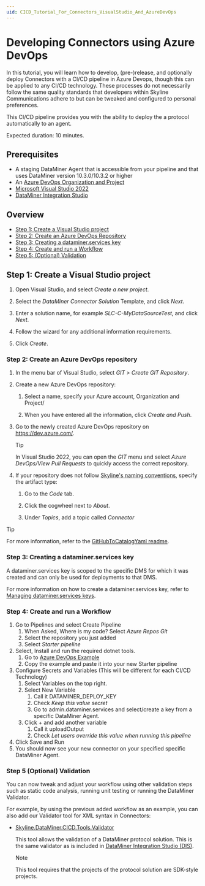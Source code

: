 ```yaml
---
uid: CICD_Tutorial_For_Connectors_VisualStudio_And_AzureDevOps
---
```


# Developing Connectors using Azure DevOps

In this tutorial, you will learn how to develop, (pre-)release, and optionally deploy Connectors with a CI/CD pipeline in Azure Devops, though this can be applied to any CI/CD technology. These processes do not necessarily follow the same quality standards that developers within Skyline Communications adhere to but can be tweaked and configured to personal preferences.

This CI/CD pipeline provides you with the ability to deploy the a protocol automatically to an agent.

Expected duration: 10 minutes.

## Prerequisites

- A staging DataMiner Agent that is accessible from your pipeline and that uses DataMiner version 10.3.0/10.3.2 or higher
- An [Azure DevOps Organization and Project](https://dev.azure.com/)
- [Microsoft Visual Studio 2022](https://visualstudio.microsoft.com/downloads/)
- [DataMiner Integration Studio](https://community.dataminer.services/exphub-dis/)

## Overview

- [Step 1: Create a Visual Studio project](#step-1-create-a-visual-studio-project)
- [Step 2: Create an Azure DevOps Repository](#step-2-create-an-azure-devops-repository)
- [Step 3: Creating a dataminer.services key](#step-3-creating-a-dataminerservices-key)
- [Step 4: Create and run a Workflow](#step-4-create-and-run-a-workflow)
- [Step 5: (Optional) Validation](#step-5-optional-validation)

## Step 1: Create a Visual Studio project

1. Open Visual Studio, and select *Create a new project*.

1. Select the *DataMiner Connector Solution* Template, and click *Next*.

1. Enter a solution name, for example *SLC-C-MyDataSourceTest*, and click *Next*.

1. Follow the wizard for any additional information requirements.

1. Click *Create*.

### Step 2: Create an Azure DevOps repository

1. In the menu bar of Visual Studio, select *GIT* > *Create GIT Repository*.

1. Create a new Azure DevOps repository:

   1. Select a name, specify your Azure account, Organization and Project/

   1. When you have entered all the information, click *Create and Push*.

1. Go to the newly created Azure DevOps repository on <https://dev.azure.com/>.

   > [!TIP]
   > In Visual Studio 2022, you can open the *GIT* menu and select *Azure DevOps/View Pull Requests* to quickly access the correct repository.

1. If your repository does not follow [Skyline's naming conventions](xref:Using_GitHub_for_CICD#repository-naming-convention), specify the artifact type:

   1. Go to the *Code* tab.

   1. Click the cogwheel next to *About*.

   1. Under *Topics*, add a topic called *Connector*

> [!TIP]
> For more information, refer to the [GitHubToCatalogYaml readme](https://github.com/SkylineCommunications/Skyline.DataMiner.CICD.Tools.GitHubToCatalogYaml#readme-body-tab).

### Step 3: Creating a dataminer.services key

A dataminer.services key is scoped to the specific DMS for which it was created and can only be used for deployments to that DMS.

For more information on how to create a dataminer.services key, refer to [Managing dataminer.services keys](xref:Managing_DCP_keys).

### Step 4: Create and run a Workflow

1. Go to Pipelines and select Create Pipeline
    1. When Asked, Where is my code? Select *Azure Repos Git*
    1. Select the repository you just added
    1. Select *Starter pipeline*
1. Select, Install and run the required dotnet tools.
    1. Go to [Azure DevOps Example](xref:CICD_Azure_DevOps_Examples)
    1. Copy the example and paste it into your new Starter pipeline
1. Configure Secrets and Variables (This will be different for each CI/CD Technology)
    1. Select Variables on the top right.
    1. Select New Variable
        1. Call it DATAMINER_DEPLOY_KEY
        1. Check *Keep this value secret*
        1. Go to admin.dataminer.services and select/create a key from a specific DataMiner Agent.
    1. Click + and add another variable
        1. Call it uploadOutput
        1. Check *Let users override this value when running this pipeline*
1. Click Save and Run
1. You should now see your new connector on your specified specific DataMiner Agent.

### Step 5 (Optional) Validation

You can now tweak and adjust your workflow using other validation steps such as static code analysis, running unit testing or running the DataMiner Validator.

For example, by using the previous added workflow as an example, you can also add our Validator tool for XML syntax in Connectors:

- [Skyline.DataMiner.CICD.Tools.Validator](https://www.nuget.org/packages/Skyline.DataMiner.CICD.Tools.Validator)

  This tool allows the validation of a DataMiner protocol solution. This is the same validator as is included in [DataMiner Integration Studio (DIS)](xref:Overall_concept_of_the_DataMiner_Integration_Studio).

  > [!NOTE]
  > This tool requires that the projects of the protocol solution are SDK-style projects.
